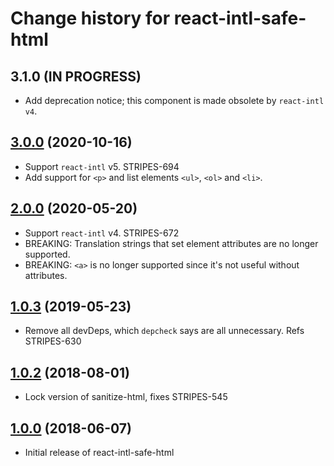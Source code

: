 # Change history for react-intl-safe-html

## 3.1.0 (IN PROGRESS)

* Add deprecation notice; this component is made obsolete by `react-intl` `v4`.

## [3.0.0](https://github.com/folio-org/react-intl-safe-html/tree/v3.0.0) (2020-10-16)

* Support `react-intl` v5. STRIPES-694
* Add support for `<p>` and list elements `<ul>`, `<ol>` and `<li>`.

## [2.0.0](https://github.com/folio-org/react-intl-safe-html/tree/v2.0.0) (2020-05-20)

* Support `react-intl` v4. STRIPES-672
* BREAKING: Translation strings that set element attributes are no longer supported.
* BREAKING: `<a>` is no longer supported since it's not useful without attributes.

## [1.0.3](https://github.com/folio-org/react-intl-safe-html/tree/v1.0.3) (2019-05-23)
* Remove all devDeps, which `depcheck` says are all unnecessary. Refs STRIPES-630

## [1.0.2](https://github.com/folio-org/react-intl-safe-html/tree/v1.0.2) (2018-08-01)
* Lock version of sanitize-html, fixes STRIPES-545

## [1.0.0](https://github.com/folio-org/react-intl-safe-html/tree/v1.0.0) (2018-06-07)

* Initial release of react-intl-safe-html
